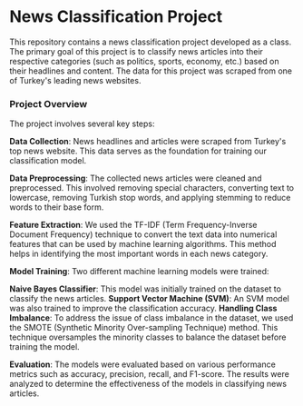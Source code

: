 # News Classification Project

This repository contains a news classification project developed as a class. The primary goal of this project is to classify news articles into their respective categories (such as politics, sports, economy, etc.) based on their headlines and content. The data for this project was scraped from one of Turkey's leading news websites.

### Project Overview

The project involves several key steps:

**Data Collection**: News headlines and articles were scraped from Turkey's top news website. This data serves as the foundation for training our classification model.

**Data Preprocessing**: The collected news articles were cleaned and preprocessed. This involved removing special characters, converting text to lowercase, removing Turkish stop words, and applying stemming to reduce words to their base form.

**Feature Extraction**: We used the TF-IDF (Term Frequency-Inverse Document Frequency) technique to convert the text data into numerical features that can be used by machine learning algorithms. This method helps in identifying the most important words in each news category.

**Model Training**: Two different machine learning models were trained:

**Naive Bayes Classifier**: This model was initially trained on the dataset to classify the news articles.
**Support Vector Machine (SVM)**: An SVM model was also trained to improve the classification accuracy.
**Handling Class Imbalance**: To address the issue of class imbalance in the dataset, we used the SMOTE (Synthetic Minority Over-sampling Technique) method. This technique oversamples the minority classes to balance the dataset before training the model.

**Evaluation**: The models were evaluated based on various performance metrics such as accuracy, precision, recall, and F1-score. The results were analyzed to determine the effectiveness of the models in classifying news articles.
